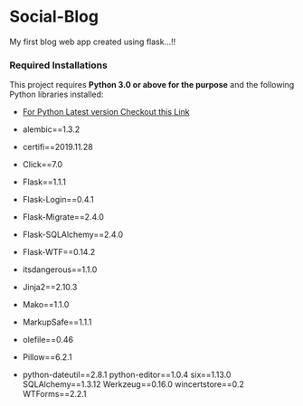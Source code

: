 # Social-Blog
My first blog web app  created using flask...!!

### Required Installations 

This project requires **Python 3.0 or above for the purpose** and the following Python libraries installed:

- [For Python Latest version Checkout this Link](https://www.python.org/downloads/)

- alembic==1.3.2
- certifi==2019.11.28
- Click==7.0
- Flask==1.1.1
- Flask-Login==0.4.1
- Flask-Migrate==2.4.0
- Flask-SQLAlchemy==2.4.0
- Flask-WTF==0.14.2
- itsdangerous==1.1.0
- Jinja2==2.10.3
- Mako==1.1.0
- MarkupSafe==1.1.1
- olefile==0.46
- Pillow==6.2.1
- python-dateutil==2.8.1
python-editor==1.0.4
six==1.13.0
SQLAlchemy==1.3.12
Werkzeug==0.16.0
wincertstore==0.2
WTForms==2.2.1
